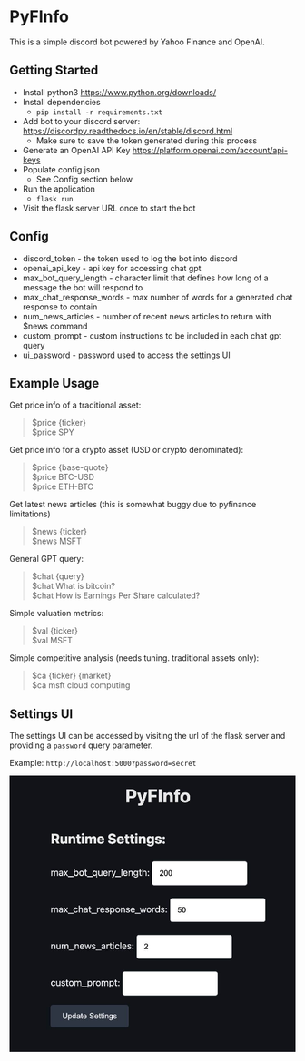 # PyFInfo  
This is a simple discord bot powered by Yahoo Finance and OpenAI.  

## Getting Started  
- Install python3 https://www.python.org/downloads/
- Install dependencies
	- `pip install -r requirements.txt`
- Add bot to your discord server: https://discordpy.readthedocs.io/en/stable/discord.html
	- Make sure to save the token generated during this process
- Generate an OpenAI API Key https://platform.openai.com/account/api-keys
- Populate config.json
	- See Config section below
- Run the application
	- `flask run`
- Visit the flask server URL once to start the bot

## Config
- discord_token - the token used to log the bot into discord
- openai_api_key - api key for accessing chat gpt
- max_bot_query_length - character limit that defines how long of a message the bot will respond to
- max_chat_response_words - max number of words for a generated chat response to contain
- num_news_articles - number of recent news articles to return with $news command
- custom_prompt - custom instructions to be included in each chat gpt query
- ui_password - password used to access the settings UI

## Example Usage  
Get price info of a traditional asset:
>$price {ticker}  
>$price SPY

Get price info for a crypto asset (USD or crypto denominated):  
>$price {base-quote}  
>$price BTC-USD  
>$price ETH-BTC

Get latest news articles (this is somewhat buggy due to pyfinance limitations)
>$news {ticker}  
>$news MSFT

General GPT query:  
>$chat {query}  
>$chat What is bitcoin?  
>$chat How is Earnings Per Share calculated?

Simple valuation metrics:  
>$val {ticker}  
>$val MSFT

Simple competitive analysis (needs tuning. traditional assets only):
>$ca {ticker} {market}  
>$ca msft cloud computing

## Settings UI
The settings UI can be accessed by visiting the url of the flask server and providing a `password` query parameter.

Example:
`http://localhost:5000?password=secret`

![Alt text](/static/settings_ui.jpg?raw=true)